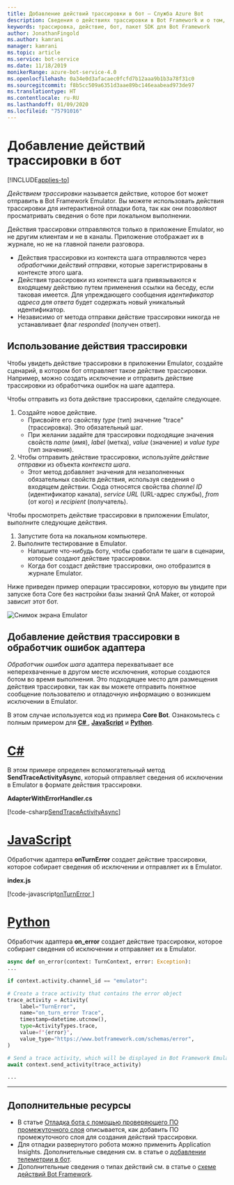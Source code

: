 ```yaml
---
title: Добавление действий трассировки в бот — Служба Azure Bot
description: Сведения о действиях трассировки в Bot Framework и о том, как их использовать.
keywords: трассировка, действие, бот, пакет SDK для Bot Framework
author: JonathanFingold
ms.author: kamrani
manager: kamrani
ms.topic: article
ms.service: bot-service
ms.date: 11/18/2019
monikerRange: azure-bot-service-4.0
ms.openlocfilehash: 0a34e0d3afacaec0fcfd7b12aaa9b1b3a78f31c0
ms.sourcegitcommit: f8b5cc509a6351d3aae89bc146eaabead973de97
ms.translationtype: HT
ms.contentlocale: ru-RU
ms.lasthandoff: 01/09/2020
ms.locfileid: "75791016"
---
```

# <a name="add-trace-activities-to-your-bot"></a>Добавление действий трассировки в бот

[!INCLUDE[applies-to](../includes/applies-to.md)]

<!-- What is it and why use it -->

_Действием трассировки_ называется действие, которое бот может отправить в Bot Framework Emulator.
Вы можете использовать действия трассировки для интерактивной отладки бота, так как они позволяют просматривать сведения о боте при локальном выполнении.

<!-- Details -->

Действия трассировки отправляются только в приложение Emulator, но не другим клиентам и не в каналы.
Приложение отображает их в журнале, но не на главной панели разговора.

- Действия трассировки из контекста шага отправляются через _обработчики действий отправки_, которые зарегистрированы в контексте этого шага.
- Действия трассировки из контекста шага привязываются к входящему действию путем применения ссылки на беседу, если таковая имеется.
  Для упреждающего сообщения _идентификатор адреса для ответа_ будет содержать новый уникальный идентификатор.
- Независимо от метода отправки действие трассировки никогда не устанавливает флаг _responded_ (получен ответ).

## <a name="to-use-a-trace-activity"></a>Использование действия трассировки

Чтобы увидеть действие трассировки в приложении Emulator, создайте сценарий, в котором бот отправляет такое действие трассировки. Например, можно создать исключение и отправить действие трассировки из обработчика ошибок на шаге адаптера.

Чтобы отправить из бота действие трассировки, сделайте следующее.

1. Создайте новое действие.
   - Присвойте его свойству _type_ (тип) значение "trace" (трассировка). Это обязательный шаг.
   - При желании задайте для трассировки подходящие значения свойств _name_ (имя), _label_ (метка), _value_ (значение) и _value type_ (тип значения).
1. Чтобы отправить действие трассировки, используйте _действие отправки_ из объекта _контекста шага_.
   - Этот метод добавляет значения для незаполненных обязательных свойств действия, используя сведения о входящем действии.
     Сюда относятся свойства _channel ID_ (идентификатор канала), _service URL_ (URL-адрес службы), _from_ (от кого) и _recipient_ (получатель).

Чтобы просмотреть действие трассировки в приложении Emulator, выполните следующие действия.

1. Запустите бота на локальном компьютере.
1. Выполните тестирование в Emulator.
   - Напишите что-нибудь боту, чтобы сработали те шаги в сценарии, которые создают действие трассировки.
   - Когда бот создаст действие трассировки, оно отобразится в журнале Emulator.

Ниже приведен пример операции трассировки, которую вы увидите при запуске бота Core без настройки базы знаний QnA Maker, от которой зависит этот бот.

![Снимок экрана Emulator](./media/using-trace-activities.png)

## <a name="add-a-trace-activity-to-the-adapters-on-error-handler"></a>Добавление действия трассировки в обработчик ошибок адаптера

_Обработчик ошибок шага_ адаптера перехватывает все неперехваченные в другом месте исключения, которые создаются ботом во время выполнения.
Это подходящее место для размещения действия трассировки, так как вы можете отправить понятное сообщение пользователю и отладочную информацию о возникшем исключении в Emulator.

В этом случае используется код из примера **Core Bot**. Ознакомьтесь с полным примером для [**C#** ](https://aka.ms/cs-core-sample), [**JavaScript**](https://aka.ms/js-core-sample) и [**Python**](https://aka.ms/py-core-sample).

# <a name="ctabcsharp"></a>[C#](#tab/csharp)

В этом примере определен вспомогательный метод **SendTraceActivityAsync**, который отправляет сведения об исключении в Emulator в формате действия трассировки.

**AdapterWithErrorHandler.cs**

[!code-csharp[SendTraceActivityAsync](~/../BotBuilder-Samples/samples/csharp_dotnetcore/13.core-bot/AdapterWithErrorHandler.cs?range=16-51&highlight=33-34)]

# <a name="javascripttabjavascript"></a>[JavaScript](#tab/javascript)

Обработчик адаптера **onTurnError** создает действие трассировки, которое собирает сведения об исключении и отправляет их в Emulator.

**index.js**

[!code-javascript[onTurnError ](~/../BotBuilder-Samples/samples/javascript_nodejs/13.core-bot/index.js?range=35-57&highlight=8-14)]

# <a name="pythontabpython"></a>[Python](#tab/python)

Обработчик адаптера **on_error** создает действие трассировки, которое собирает сведения об исключении и отправляет их в Emulator.
```python
async def on_error(context: TurnContext, error: Exception):
...

if context.activity.channel_id == "emulator":

# Create a trace activity that contains the error object
trace_activity = Activity(
    label="TurnError",
    name="on_turn_error Trace",
    timestamp=datetime.utcnow(),
    type=ActivityTypes.trace,
    value=f"{error}",
    value_type="https://www.botframework.com/schemas/error",
)

# Send a trace activity, which will be displayed in Bot Framework Emulator
await context.send_activity(trace_activity)

...
```
---

## <a name="additional-resources"></a>Дополнительные ресурсы

- В статье [Отладка бота с помощью проверяющего ПО промежуточного слоя](../bot-service-debug-inspection-middleware.md) описывается, как добавить ПО промежуточного слоя для создания действий трассировки.
- Для отладки развернутого робота можно применить Application Insights. Дополнительные сведения см. в статье о [добавлении телеметрии в бот](bot-builder-telemetry.md).
- Дополнительные сведения о типах действий см. в статье о [схеме действий Bot Framework](https://aka.ms/botSpecs-activitySchema).
